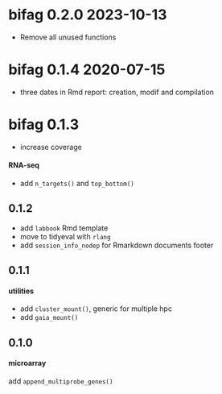 # bifag 0.2.0 2023-10-13

- Remove all unused functions

# bifag 0.1.4 2020-07-15

- three dates in Rmd report: creation, modif and compilation

# bifag 0.1.3

- increase coverage

#### RNA-seq

- add `n_targets()` and `top_bottom()`

## 0.1.2

- add `labbook` Rmd template
- move to tidyeval with `rlang`
- add `session_info_nodep` for Rmarkdown documents footer

## 0.1.1

#### utilities

- add `cluster_mount()`, generic for multiple hpc
- add `gaia_mount()`

## 0.1.0

#### microarray

add `append_multiprobe_genes()`

